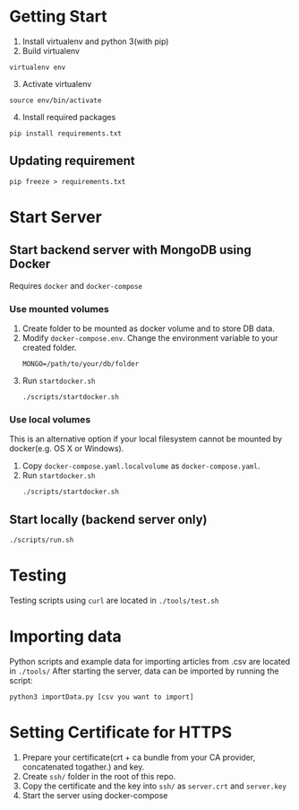 # Getting Start

1. Install virtualenv and python 3(with pip)
2. Build virtualenv
```
virtualenv env
```
3. Activate virtualenv
```
source env/bin/activate
```
4. Install required packages
```
pip install requirements.txt
```

## Updating requirement
```
pip freeze > requirements.txt
```

# Start Server

## Start backend server with MongoDB using Docker

Requires `docker` and `docker-compose`

### Use mounted volumes
1. Create folder to be mounted as docker volume and to store DB data.
2. Modify `docker-compose.env`. Change the environment variable to your created folder.
    ``` docker-compose.env
    MONGO=/path/to/your/db/folder
    ```
3. Run `startdocker.sh`
    ```
    ./scripts/startdocker.sh
    ```


### Use local volumes
This is an alternative option if your local filesystem cannot be mounted by docker(e.g. OS X or Windows).
1. Copy `docker-compose.yaml.localvolume` as `docker-compose.yaml`.
2. Run `startdocker.sh`
    ```
    ./scripts/startdocker.sh
    ```

## Start locally (backend server only)
```
./scripts/run.sh
```

# Testing

Testing scripts using `curl` are located in `./tools/test.sh`

# Importing data

Python scripts and example data for importing articles from .csv are located in `./tools/`
After starting the server, data can be imported by running the script:
```
python3 importData.py [csv you want to import]
```

# Setting Certificate for HTTPS

1. Prepare your certificate(crt + ca bundle from your CA provider, concatenated togather.) and key.
2. Create `ssh/` folder in the root of this repo.
3. Copy the certificate and the key into `ssh/` as `server.crt` and `server.key`
4. Start the server using docker-compose

